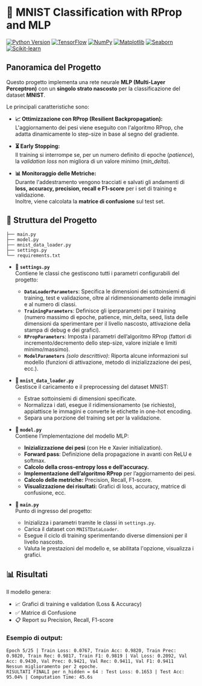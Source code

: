 # 🧠 MNIST Classification with RProp and MLP

[![Python Version](https://img.shields.io/badge/Python-3.12%2B-blue.svg)](https://www.python.org/)
[![TensorFlow](https://img.shields.io/badge/TensorFlow-2.x-brightgreen.svg)](https://www.tensorflow.org/)
[![NumPy](https://img.shields.io/badge/NumPy-2.0.2-orange.svg)](https://numpy.org/)
[![Matplotlib](https://img.shields.io/badge/Matplotlib-3.10-red.svg)](https://matplotlib.org/)
[![Seaborn](https://img.shields.io/badge/Seaborn-13.2-lightblue.svg)](https://seaborn.pydata.org/)
[![Scikit-learn](https://img.shields.io/badge/Scikit--learn-1.6.1-yellow.svg)](https://scikit-learn.org/)

## Panoramica del Progetto

Questo progetto implementa una rete neurale **MLP (Multi-Layer Perceptron)** con un **singolo strato nascosto** per la classificazione del dataset **MNIST**.

Le principali caratteristiche sono:

- **📈 Ottimizzazione con RProp (Resilient Backpropagation):**  
  L'aggiornamento dei pesi viene eseguito con l'algoritmo RProp, che adatta dinamicamente lo step-size in base al segno del gradiente.

- **⏳ Early Stopping:**  
  Il training si interrompe se, per un numero definito di epoche (*patience*), la *validation loss* non migliora di un valore minimo (*min_delta*).

- **📊 Monitoraggio delle Metriche:**  
  Durante l'addestramento vengono tracciati e salvati gli andamenti di **loss, accuracy, precision, recall e F1-score** per i set di training e validazione.  
  Inoltre, viene calcolata la **matrice di confusione** sul test set.

## 📁 Struttura del Progetto

```plaintext
├── main.py                   
├── model.py                  
├── mnist_data_loader.py      
├── settings.py               
└── requirements.txt          
```
- **📌 `settings.py`**  
  Contiene le classi che gestiscono tutti i parametri configurabili del progetto:
  - **`DataLoaderParameters`**: Specifica le dimensioni dei sottoinsiemi di training, test e validazione, oltre al ridimensionamento delle immagini e al numero di classi.
  - **`TrainingParameters`**: Definisce gli iperparametri per il training (numero massimo di epoche, patience, min_delta, seed, lista delle dimensioni da sperimentare per il livello nascosto, attivazione della stampa di debug e dei grafici).
  - **`RPropParameters`**: Imposta i parametri dell’algoritmo RProp (fattori di incremento/decremento dello step-size, valore iniziale e limiti minimo/massimo).
  - **`ModelParameters`** *(solo descrittivo)*: Riporta alcune informazioni sul modello (funzioni di attivazione, metodo di inizializzazione dei pesi, ecc.).

- **📌 `mnist_data_loader.py`**  
  Gestisce il caricamento e il preprocessing del dataset MNIST:
  - Estrae sottoinsiemi di dimensioni specificate.
  - Normalizza i dati, esegue il ridimensionamento (se richiesto), appiattisce le immagini e converte le etichette in one-hot encoding.
  - Separa una porzione del training set per la validazione.

- **📌 `model.py`**  
  Contiene l’implementazione del modello MLP:
  - **Inizializzazione dei pesi** (con He e Xavier initialization).
  - **Forward pass**: Definizione della propagazione in avanti con ReLU e softmax.
  - **Calcolo della cross-entropy loss e dell’accuracy.**
  - **Implementazione dell’algoritmo RProp** per l’aggiornamento dei pesi.
  - **Calcolo delle metriche:** Precision, Recall, F1-score.
  - **Visualizzazione dei risultati:** Grafici di loss, accuracy, matrice di confusione, ecc.

- **📌 `main.py`**  
  Punto di ingresso del progetto:
  - Inizializza i parametri tramite le classi in `settings.py`.
  - Carica il dataset con `MNISTDataLoader`.
  - Esegue il ciclo di training sperimentando diverse dimensioni per il livello nascosto.
  - Valuta le prestazioni del modello e, se abilitata l'opzione, visualizza i grafici.
## 📊 Risultati
Il modello genera:

- 📈  Grafici di training e validation (Loss & Accuracy)
- ✅ Matrice di Confusione
- 📋 Report su Precision, Recall, F1-score
### Esempio di output:
```
Epoch 5/25 | Train Loss: 0.0767, Train Acc: 0.9820, Train Prec: 0.9820, Train Rec: 0.9817, Train F1: 0.9819 | Val Loss: 0.2092, Val Acc: 0.9430, Val Prec: 0.9421, Val Rec: 0.9411, Val F1: 0.9411
Nessun miglioramento per 2 epoche.
RISULTATI FINALI per n_hidden = 64 : Test Loss: 0.1653 | Test Acc: 95.04% | Computation Time: 45.6s
```
